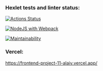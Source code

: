 ### Hexlet tests and linter status:
[![Actions Status](https://github.com/Alaiv/frontend-project-11/workflows/hexlet-check/badge.svg)](https://github.com/Alaiv/frontend-project-11/actions)

[![NodeJS with Webpack](https://github.com/Alaiv/frontend-project-11/actions/workflows/webpack.yml/badge.svg)](https://github.com/Alaiv/frontend-project-11/actions/workflows/webpack.yml)

[![Maintainability](https://api.codeclimate.com/v1/badges/1b6366651b2df7beefe2/maintainability)](https://codeclimate.com/github/Alaiv/frontend-project-11/maintainability)



### Vercel:
https://frontend-project-11-alaiv.vercel.app/
